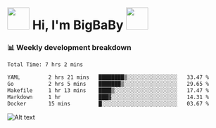 <!-- Title -->
<h1>
    <img src="https://media.tenor.com/TlyRveJkgo4AAAAi/cloud-cloud-strife.gif" width="50"/>
    Hi, I'm BigBaBy
    <img src="https://media.tenor.com/TlyRveJkgo4AAAAi/cloud-cloud-strife.gif" width="50"/>
</h1>

<h3> 📊 Weekly development breakdown </h3>
<!-- waka-readme-stats -->

<!--START_SECTION:waka-->

```txt
Total Time: 7 hrs 2 mins

YAML         2 hrs 21 mins   ████████▒░░░░░░░░░░░░░░░░   33.47 %
Go           2 hrs 5 mins    ███████▒░░░░░░░░░░░░░░░░░   29.65 %
Makefile     1 hr 13 mins    ████▒░░░░░░░░░░░░░░░░░░░░   17.47 %
Markdown     1 hr            ███▓░░░░░░░░░░░░░░░░░░░░░   14.31 %
Docker       15 mins         █░░░░░░░░░░░░░░░░░░░░░░░░   03.67 %
```

<!--END_SECTION:waka-->

![Alt text](https://spotify-recently-played-readme.vercel.app/api?user=21b7yx6vkj66csord5swswvza&count=10&width=1000)
